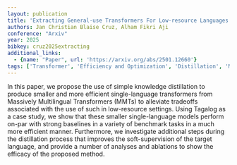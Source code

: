 ```yaml
---
layout: publication
title: 'Extracting General-use Transformers For Low-resource Languages Via Knowledge Distillation'
authors: Jan Christian Blaise Cruz, Alham Fikri Aji
conference: "Arxiv"
year: 2025
bibkey: cruz2025extracting
additional_links:
  - {name: "Paper", url: 'https://arxiv.org/abs/2501.12660'}
tags: ['Transformer', 'Efficiency and Optimization', 'Distillation', 'Model Architecture', 'Pretraining Methods']
---
```

In this paper, we propose the use of simple knowledge distillation to produce
smaller and more efficient single-language transformers from Massively
Multilingual Transformers (MMTs) to alleviate tradeoffs associated with the use
of such in low-resource settings. Using Tagalog as a case study, we show that
these smaller single-language models perform on-par with strong baselines in a
variety of benchmark tasks in a much more efficient manner. Furthermore, we
investigate additional steps during the distillation process that improves the
soft-supervision of the target language, and provide a number of analyses and
ablations to show the efficacy of the proposed method.
